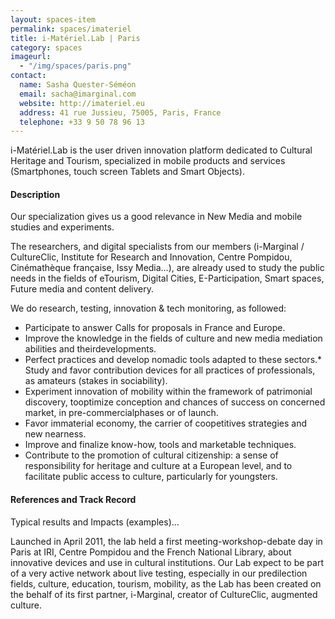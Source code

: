 ```yaml
---
layout: spaces-item
permalink: spaces/imateriel
title: i-Matériel.Lab | Paris
category: spaces
imageurl: 
  - "/img/spaces/paris.png"
contact:
  name: Sasha Quester-Séméon
  email: sacha@imarginal.com
  website: http://imateriel.eu
  address: 41 rue Jussieu, 75005, Paris, France
  telephone: +33 9 50 78 96 13
---
```


i-Matériel.Lab is the user driven innovation platform dedicated to Cultural Heritage and Tourism, specialized in mobile products and services (Smartphones, touch screen Tablets and Smart Objects).

#### Description

Our specialization gives us a good relevance in New Media and mobile studies and experiments.

The researchers, and digital specialists from our members (i-Marginal / CultureClic, Institute for Research and Innovation, Centre Pompidou, Cinémathèque française, Issy Media…), are already used to study the public needs in the fields of eTourism, Digital Cities, E-Participation, Smart spaces, Future media and content delivery.

We do research, testing, innovation & tech monitoring, as followed:

* Participate to answer Calls for proposals in France and Europe.
* Improve the knowledge in the fields of culture and new media mediation abilities and theirdevelopments.
* Perfect practices and develop nomadic tools adapted to these sectors.* Study and favor contribution devices for all practices of professionals, as amateurs (stakes in sociability).
* Experiment innovation of mobility within the framework of patrimonial discovery, tooptimize conception and chances of success on concerned market, in pre-commercialphases or of launch.
* Favor immaterial economy, the carrier of coopetitives strategies and new nearness.
* Improve and finalize know-how, tools and marketable techniques.
* Contribute to the promotion of cultural citizenship: a sense of responsibility for heritage and culture at a European level, and to facilitate public access to culture, particularly for youngsters.

#### References and Track Record

Typical results and Impacts (examples)…

Launched in April 2011, the lab held a first meeting-workshop-debate day in Paris at IRI, Centre Pompidou and the French National Library, about innovative devices and use in cultural institutions. Our Lab expect to be part of a very active network about live testing, especially in our predilection fields, culture, education, tourism, mobility, as the Lab has been created on the behalf of its first partner, i-Marginal, creator of CultureClic, augmented culture.
